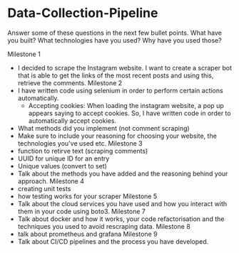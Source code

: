 # Data-Collection-Pipeline

Answer some of these questions in the next few bullet points. What have you built? What technologies have you used? Why have you used those?

Milestone 1
- I decided to scrape the Instagram website. I want to create a scraper bot that is able to get the links of the most recent posts and using this, retrieve the comments.
Milestone 2
- I have written code using selenium in order to perform certain actions automatically.
    - Accepting cookies: When loading the instagram website, a pop up appears saying to accept cookies. So, I have written code in order to automatically accept cookies.
- What methods did you implement (not comment scraping)
- Make sure to include your reasoning for choosing your website, the technologies you've used etc.
Milestone 3
- function to retirve text (scraping comments)
- UUID for unique ID for an entry
- Unique values (convert to set)
- Talk about the methods you have added and the reasoning behind your approach.
Milestone 4
- creating unit tests
- how testing works for your scraper
Milestone 5
- Talk about the cloud services you have used and how you interact with them in your code using boto3.
Milestone 7
- Talk about docker and how it works, your code refactorisation and the techniques you used to avoid rescraping data.
Milestone 8
- talk about prometheus and grafana
Milestone 9
- Talk about CI/CD pipelines and the process you have developed.
